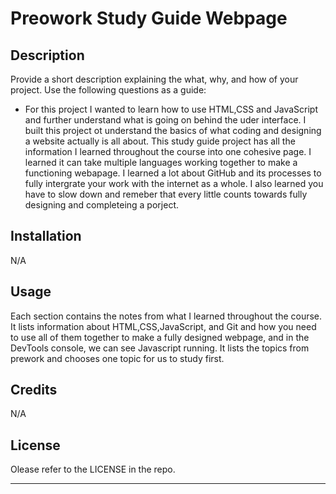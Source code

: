# Preowork Study Guide Webpage

## Description

Provide a short description explaining the what, why, and how of your project. Use the following questions as a guide:

- For this project I wanted to learn how to use HTML,CSS and JavaScript and further understand what is going on behind the uder interface. I built this project ot understand the basics of what coding and designing a website actually is all about. This study guide project has all the information I learned throughout the course into one cohesive page. I learned it can take multiple languages working together to make a functioning webapage. I learned a lot about GitHub and its processes to fully intergrate your work with the internet as a whole. I also learned you have to slow down and remeber that every little counts towards fully designing and completeing a porject.

## Installation

N/A

## Usage

Each section contains the notes from what I learned throughout the course. It lists information about HTML,CSS,JavaScript, and Git and how you need to use all of them together to make a fully designed webpage, and in the DevTools console, we can see Javascript running. It lists the topics from prework and chooses one topic for us to study first.

## Credits

N/A

## License

Olease refer to the LICENSE in the repo.

---

